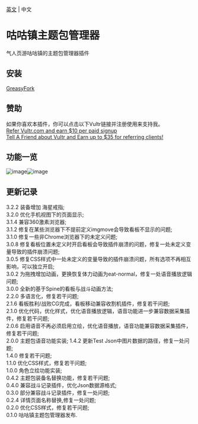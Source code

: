 [英文](README.md) | 中文  
# 咕咕镇主题包管理器
气人页游咕咕镇的主题包管理器插件  

## 安装  
[GreasyFork](https://greasyfork.org/scripts/450204)  

## 赞助    
如果你喜欢本插件，你可以点击以下Vultr链接并注册使用来支持我。    
[Refer Vultr.com and earn $10 per paid signup](https://www.vultr.com/?ref=7365869)  
[Tell A Friend about Vultr and Earn up to $35 for referring clients!](https://www.vultr.com/?ref=9023177-8H)  

## 功能一览

![image](https://user-images.githubusercontent.com/35645329/188587836-b063a430-8b91-466f-829b-ab14457efd49.png)![image](https://user-images.githubusercontent.com/35645329/188587776-dc0ff056-704b-48f1-b803-8c32ffb478f7.png)

## 更新记录
3.2.2 装备增加 海星戒指;   
3.2.0 优化手机视图下的页面显示;   
3.1.4 兼容360激素浏览器;   
3.1.2 修复在某些浏览器下不提前定义imgmove会导致看板不显示的问题;   
3.1.0 修复一些非Chrome浏览器下的未定义问题;   
3.0.8 修复看板位置未定义时开启看板会导致插件崩溃的问题，修复一处未定义变量导致的插件崩溃问题;   
3.0.5 修复CSS样式中一处未定义的变量导致的插件崩溃问题，所有选项不再相互影响，可以独立开启;   
3.0.2 为拖拽增加动画，更换恢复体力动画为eat-normal，修复一处语音播放逻辑问题;    
3.0.0 全新的基于Spine的看板与战斗动画方法;   
2.2.0 多语言化，修复若干问题;   
2.1.6 看板胜利/战败CG完成，看板移动兼容收割机插件，修复若干问题;   
2.1.0 优化代码，优化样式，优化语音播放逻辑，语音功能进一步兼容数据采集插件，修复若干问题;   
2.0.6 启用语音不再必须启用立绘，优化语音播放，语音功能兼容数据采集插件，修复若干问题;    
2.0.0 主题包语音功能实装; 
1.4.2 更新Test Json中图片数据的路径，修复一处问题;    
1.4.0 修复若干问题;   
1.1.0 优化CSS样式，修复若干问题;   
1.0.0 角色立绘功能实装;   
0.4.2 主题包装备名替换功能，修复若干问题;   
0.4.0 兼容战斗记录插件，优化Json数据源格式;   
0.3.0 部分兼容战斗记录插件，修复一处问题;   
0.2.4 详情页面名称替换,修复一处问题;   
0.2.0 优化CSS样式，修复若干问题;      
0.1.0 咕咕镇主题包管理器发布.
